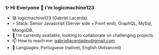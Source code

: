 ### ✨ Hi Everyone 👋 i'm logicmachine123

- 😄 logicmachine123 (Gabriel Lacerda)
- ⚡ Stack: Senior Javascript (Server side + Front end), GraphQL, MySql, MongoDB.
- 👯 I’m currently available, looking to collaborate on challenging projects.
- 📫 How to reach me: gabriellacerdadev@gmail.com
- 💬 Languages: Portuguese (native), English (Advanced)
